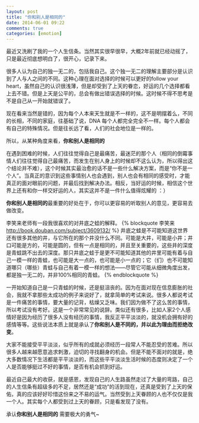 ```yaml
---
layout: post
title: "你和别人是相同的"
date: 2014-06-01 09:22
comments: true
categories: [emotion]
---
```


最近又洗刷了我的一个人生信条。当然其实很早很早，大概2年前就已经动摇了，只是最近彻底想明白了，很开心，记录下来。

很多人认为自己的独一无二的，包括我自己。这个独一无二的理解主要部分是认识到了人与人之间的不同。这种心理在面对选择的时候可以更好的follow your heart，虽然自己的认识很浅薄，但是却受到了上天的眷恋，好运的几个选择都看上去不错。但是上天是公平的，总会有做出错误选择的时候。这时候不得不思考是不是自己从一开始就错误了。

现在看来当然是错的，因为每个人本来天生就是不一样的，这不是明摆着么，不同的长相，不同的家庭，往基础了说，DNA 每个人都完全完全不一样。每个人都会有自己的特殊情况。但是往长远了看，人们的社会地位是一样的。

所以，从某种角度来看，**你和别人是相同的**

在遇到困难的时候，人们往往觉得自己是最痛苦，最迷茫的那个人（相同的倒霉事情人们往往觉得自己最痛苦，而发生在别人身上的时候却不这么认为，所以得出这个结论并不难），这个时候其实最治愈的话不是一些什么解决方案，而是“你不是一个人”。当真正的意识到这些事情别人也会遇到，别人也会有相同的感受时，才能真正的面对眼前的问题，并最后找到解决办法。相反，当好运的时候，相信这个世界上还有和你一样交好运的人，其实这并不是一件什么值得炫耀的 ：）

**你和别人是相同的**最重要的好处在于，你可以更容易的听取别人的意见，更容易去做改变。

李笑来老师有一段我很喜欢的对井底之蛙的解释。
{% blockquote 李笑来 http://book.douban.com/subject/3609132/ %}
井底之蛙是不可能知道这世界还有很多其他的井，与它所在的那个井没什么不同。可能是大井，可能是小井；井口可能是方的，可能是圆的，但有一点是相同的，并且至关重要的，这些井的深度是青蛙跳不出去的深度。那只井底之蛙于是更不可能知道其他的井里可能有着与自己一模一样的青蛙，也可能是大一点的，也可能是小一点的；它（们）也不可能知道哪只（哪些）青蛙与自己有着一模一样的想法——尽管它可能从细微角度出发，都是独一无二的，并非100%相同的青蛙。
{% endblockquote %}

一开始知道自己是一只青蛙的时候，还是挺沮丧的。因为在面对现在信息膨胀的社会，我就不拿那些太成功的例子来说好了，就拿简单的考试来说。很多人都说考试是一件痛苦的事情，要大量的记背，枯燥又乏味。我们因为做不了这么苦的事情，所以考试没有考好。这是一个非常常见的说辞。类似还有很多，比如人家2个人感情好是因为经历了很多人没有经历的事情，我反正平平淡淡的，就没机会拥有好的感情等等。这些说法本质上就是承认了**你和别人是不同的，并以此为理由而拒绝改变**。

大家不能接受平平淡淡，似乎所有的成就必须经历一段常人不能忍受的苦难。所以很多人越来越愿意追求刺激，迫切的寻找翻身的机会。但是不能不面对的就是，绝大多数情况下生活都是平平淡淡的，而这些平平淡淡生活时候的态度则决定了一个人是否能够挺过不好的事情，是否有机会抓到好运。

最近自己最大的收获，就是感恩，发现自己的人生路虽然走过了大量的弯路，自己的人生信条有超级多的不足，居然还是“成功”的活到现在，还真是受到了上天的保佑，真的应该好好珍惜这份来之不易的运气。当然受到上天眷顾的人也不仅仅是我一个人。其实每个人都受到过上天的眷顾，只是看发现了没有。

承认**你和别人是相同的** 需要极大的勇气~




